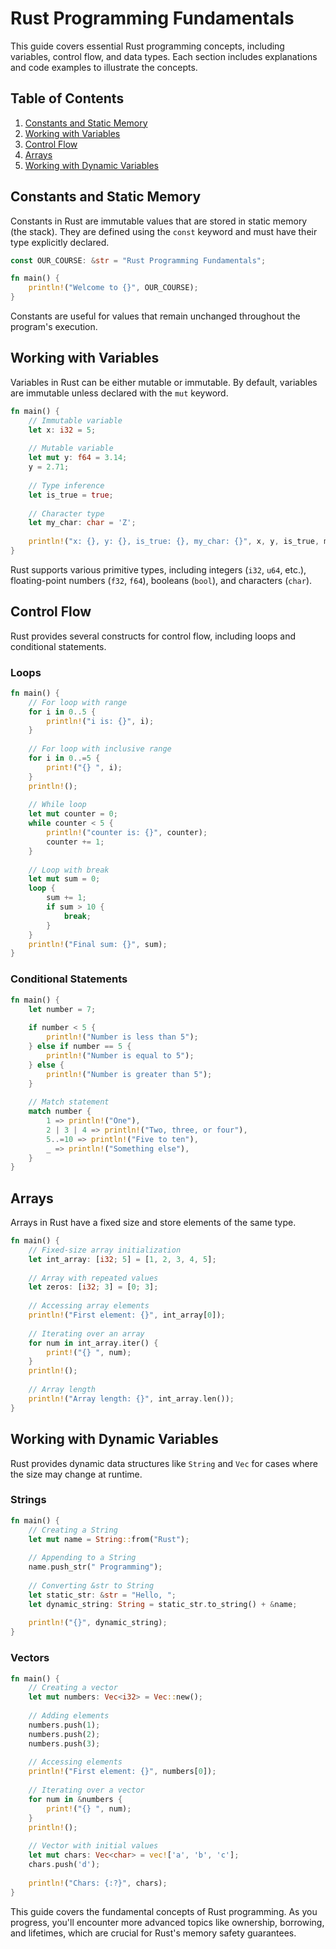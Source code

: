 # Rust Programming Fundamentals

This guide covers essential Rust programming concepts, including variables, control flow, and data types. Each section includes explanations and code examples to illustrate the concepts.

## Table of Contents
1. [Constants and Static Memory](#constants-and-static-memory)
2. [Working with Variables](#working-with-variables)
3. [Control Flow](#control-flow)
4. [Arrays](#arrays)
5. [Working with Dynamic Variables](#working-with-dynamic-variables)

## Constants and Static Memory

Constants in Rust are immutable values that are stored in static memory (the stack). They are defined using the `const` keyword and must have their type explicitly declared.

```rust
const OUR_COURSE: &str = "Rust Programming Fundamentals";

fn main() {
    println!("Welcome to {}", OUR_COURSE);
}
```

Constants are useful for values that remain unchanged throughout the program's execution.

## Working with Variables

Variables in Rust can be either mutable or immutable. By default, variables are immutable unless declared with the `mut` keyword.

```rust
fn main() {
    // Immutable variable
    let x: i32 = 5;
    
    // Mutable variable
    let mut y: f64 = 3.14;
    y = 2.71;
    
    // Type inference
    let is_true = true;
    
    // Character type
    let my_char: char = 'Z';
    
    println!("x: {}, y: {}, is_true: {}, my_char: {}", x, y, is_true, my_char);
}
```

Rust supports various primitive types, including integers (`i32`, `u64`, etc.), floating-point numbers (`f32`, `f64`), booleans (`bool`), and characters (`char`).

## Control Flow

Rust provides several constructs for control flow, including loops and conditional statements.

### Loops

```rust
fn main() {
    // For loop with range
    for i in 0..5 {
        println!("i is: {}", i);
    }
    
    // For loop with inclusive range
    for i in 0..=5 {
        print!("{} ", i);
    }
    println!();
    
    // While loop
    let mut counter = 0;
    while counter < 5 {
        println!("counter is: {}", counter);
        counter += 1;
    }
    
    // Loop with break
    let mut sum = 0;
    loop {
        sum += 1;
        if sum > 10 {
            break;
        }
    }
    println!("Final sum: {}", sum);
}
```

### Conditional Statements

```rust
fn main() {
    let number = 7;
    
    if number < 5 {
        println!("Number is less than 5");
    } else if number == 5 {
        println!("Number is equal to 5");
    } else {
        println!("Number is greater than 5");
    }
    
    // Match statement
    match number {
        1 => println!("One"),
        2 | 3 | 4 => println!("Two, three, or four"),
        5..=10 => println!("Five to ten"),
        _ => println!("Something else"),
    }
}
```

## Arrays

Arrays in Rust have a fixed size and store elements of the same type.

```rust
fn main() {
    // Fixed-size array initialization
    let int_array: [i32; 5] = [1, 2, 3, 4, 5];
    
    // Array with repeated values
    let zeros: [i32; 3] = [0; 3];
    
    // Accessing array elements
    println!("First element: {}", int_array[0]);
    
    // Iterating over an array
    for num in int_array.iter() {
        print!("{} ", num);
    }
    println!();
    
    // Array length
    println!("Array length: {}", int_array.len());
}
```

## Working with Dynamic Variables

Rust provides dynamic data structures like `String` and `Vec` for cases where the size may change at runtime.

### Strings

```rust
fn main() {
    // Creating a String
    let mut name = String::from("Rust");
    
    // Appending to a String
    name.push_str(" Programming");
    
    // Converting &str to String
    let static_str: &str = "Hello, ";
    let dynamic_string: String = static_str.to_string() + &name;
    
    println!("{}", dynamic_string);
}
```

### Vectors

```rust
fn main() {
    // Creating a vector
    let mut numbers: Vec<i32> = Vec::new();
    
    // Adding elements
    numbers.push(1);
    numbers.push(2);
    numbers.push(3);
    
    // Accessing elements
    println!("First element: {}", numbers[0]);
    
    // Iterating over a vector
    for num in &numbers {
        print!("{} ", num);
    }
    println!();
    
    // Vector with initial values
    let mut chars: Vec<char> = vec!['a', 'b', 'c'];
    chars.push('d');
    
    println!("Chars: {:?}", chars);
}
```

This guide covers the fundamental concepts of Rust programming. As you progress, you'll encounter more advanced topics like ownership, borrowing, and lifetimes, which are crucial for Rust's memory safety guarantees.

